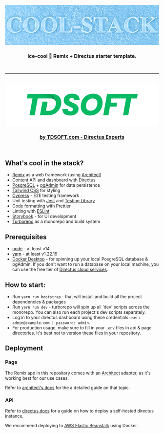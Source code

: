 <div align="center">
<img src="./page/public/images/cool-stack-cover.png" alt="Cool-Stack Cover" />
</div>

<h3 align="center">
   Ice-cool 🧊 Remix + Directus starter template.
</h3>

<br/>
<hr/>
<br/>

<div align="center">
    <a href="https://www.tdsoft.com">
        <img src="./page/public/images/tdsoft-logo.png" alt="TDSOFT Logo" />
    </a>
</div>

<h3 align="center">
   <a href="https://www.tdsoft.com">by TDSOFT.com - Directus Experts</a>
</h3>

<br/>

## What's cool in the stack?

- [Remix](https://remix.run/) as a web framework (using [Architect](https://arc.codes/))
- Content API and dashboard with [Directus](https://directus.io/)
- [PosgreSQL](https://www.postgresql.org/) + [pgAdmin](https://www.pgadmin.org/) for data persistence
- [Tailwind CSS](https://tailwindcss.com/) for styling
- [Cypress](https://cypress.io) - E2E testing framework
- Unit testing with [Jest](https://jestjs.io/) and [Testing Library](https://testing-library.com)
- Code formatting with [Prettier](https://prettier.io)
- Linting with [ESLint](https://eslint.org)
- [Storybook](https://storybook.js.org/) - for UI development
- [Turborepo](https://turbo.build/repo) as a monorepo and build system

## Prerequisites
- [node](https://nodejs.org/) - at least v14
- [yarn](https://yarnpkg.com/) - at least v1.22.19
- [Docker Desktop](https://docs.docker.com/desktop/) - for spinning up your local PosgreSQL database & pgAdmin. If you don't want to run a database on your local machine, you can use the free tier of [Directus cloud services](https://directus.cloud/).

## How to start:
- Run `yarn run bootstrap` - that will install and build all the project dependencies & packages
- Run `yarn run dev` - turborepo will spin up all 'dev' scripts across the monorepo. You can also run each project's dev scripts separately.
- Log in to your directus dashboard using these credentials `user: admin@example.com | password: admin`.
- For production usage, make sure to fill in your `.env` files in api & page directories. It's best not to version these files in your repository.


## Deployment

### Page
The Remix app in this repository comes with an [Architect](https://arc.codes/) adapter, as it's working best for our use cases.

Refer to [architect's docs](https://arc.codes/docs/en/reference/cli/deploy) for the a detailed guide on that topic.

### API
Refer to [directus docs](https://docs.directus.io/self-hosted/quickstart.html) for a guide on how to deploy a self-hosted directus instance.

We recommend deploying to [AWS Elastic Beanstalk](https://docs.aws.amazon.com/elasticbeanstalk/latest/dg/create_deploy_nodejs.html) using Docker.
